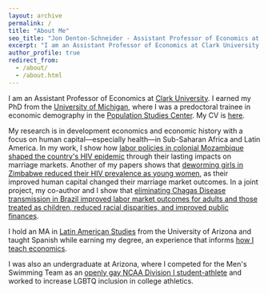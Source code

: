 ```yaml
---
layout: archive
permalink: /
title: "About Me"
seo_title: "Jon Denton-Schneider - Assistant Professor of Economics at Clark University"
excerpt: "I am an Assistant Professor of Economics at Clark University studying development and history with a focus on human capital."
author_profile: true
redirect_from: 
  - /about/
  - /about.html
---
```


<p>
I am an Assistant Professor of Economics at <a href="https://www.clarku.edu/departments/economics/">Clark University</a>. I earned my PhD from the <a href="https://lsa.umich.edu/econ">University of Michigan</a>, where I was a predoctoral trainee in economic demography in the <a href="https://www.psc.isr.umich.edu/">Population Studies Center</a>. My CV is <a href="https://jondentonschneider.com/files/denton-schneider_cv.pdf">here</a>.
</p>

<p>
My research is in development economics and economic history with a focus on human capital&mdash;especially health&mdash;in Sub-Saharan Africa and Latin America. In my work, I show how <a href="https://jondentonschneider.com/files/denton-schneider_institutions_hiv.pdf">labor policies in colonial Mozambique shaped the country's HIV epidemic</a> through their lasting impacts on marriage markets. Another of my papers shows that <a href="https://jondentonschneider.com/files/denton-schneider_deworming_hiv.pdf">deworming girls in Zimbabwe reduced their HIV prevalence as young women</a>, as their improved human capital changed their marriage market outcomes. In a joint project, my co-author and I show that <a href="https://jondentonschneider.com/research">eliminating Chagas Disease transmission in Brazil improved labor market outcomes for adults and those treated as children, reduced racial disparities, and improved public finances</a>.
</p>

<p>
I hold an MA in <a href="https://las.arizona.edu/">Latin American Studies</a> from the University of Arizona and taught Spanish while earning my degree, an experience that informs <a href="https://jondentonschneider.com/teaching">how I teach economics</a>.
</p>
    
<p>
I was also an undergraduate at Arizona, where I competed for the Men's Swimming Team as an <a href="https://jondentonschneider.com/personal">openly gay NCAA Division I student-athlete</a> and worked to increase LGBTQ inclusion in college athletics.
</p>
